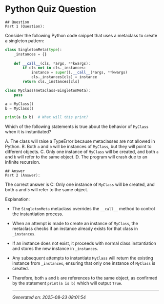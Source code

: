 # Python Quiz Question
    
    ## Question
    Part 1 (Question):
Consider the following Python code snippet that uses a metaclass to create a singleton pattern:

```python
class SingletonMeta(type):
    _instances = {}
    
    def __call__(cls, *args, **kwargs):
        if cls not in cls._instances:
            instance = super().__call__(*args, **kwargs)
            cls._instances[cls] = instance
        return cls._instances[cls]

class MyClass(metaclass=SingletonMeta):
    pass

a = MyClass()
b = MyClass()

print(a is b)  # What will this print?
```

Which of the following statements is true about the behavior of `MyClass` when it is instantiated?

A. The class will raise a TypeError because metaclasses are not allowed in Python.
B. Both `a` and `b` will be instances of `MyClass`, but they will point to different objects.
C. Only one instance of `MyClass` will be created, and both `a` and `b` will refer to the same object.
D. The program will crash due to an infinite recursion.
    
    ## Answer
    Part 2 (Answer):
The correct answer is C: Only one instance of `MyClass` will be created, and both `a` and `b` will refer to the same object.

Explanation:
- The `SingletonMeta` metaclass overrides the `__call__` method to control the instantiation process.
- When an attempt is made to create an instance of `MyClass`, the metaclass checks if an instance already exists for that class in `_instances`.
- If an instance does not exist, it proceeds with normal class instantiation and stores the new instance in `_instances`.
- Any subsequent attempts to instantiate `MyClass` will return the existing instance from `_instances`, ensuring that only one instance of `MyClass` is created.
- Therefore, both `a` and `b` are references to the same object, as confirmed by the statement `print(a is b)` which will output `True`.
    
    ---
    *Generated on: 2025-08-23 08:01:54*
    